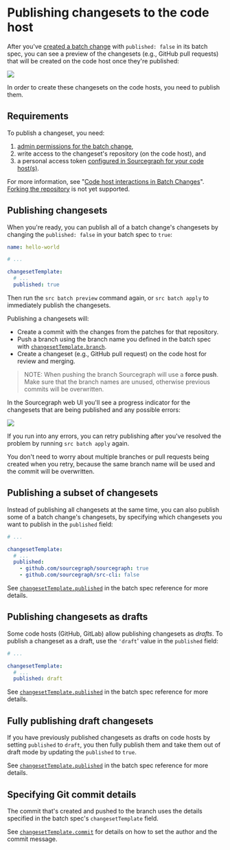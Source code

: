 # Publishing changesets to the code host

After you've [created a batch change](creating_a_batch_change.md) with `published: false` in its batch spec, you can see a preview of the changesets (e.g., GitHub pull requests) that will be created on the code host once they're published:

<!---TODO update link-->
<img src="https://storage.googleapis.com/sourcegraph-assets/docs/images/campaigns/publishing_changesets_preview_unpublished.png" class="screenshot center">

In order to create these changesets on the code hosts, you need to publish them.

## Requirements

To publish a changeset, you need:

1. [admin permissions for the batch change](../explanations/permissions_in_batch_changes.md#permission-levels-for-batch-changes),
1. write access to the changeset's repository (on the code host), and
1. a personal access token [configured in Sourcegraph for your code host(s)](configuring_user_credentials.md).  

For more information, see "[Code host interactions in Batch Changes](../explanations/permissions_in_batch_changes.md#code-host-interactions-in-batch-changes)".
[Forking the repository](../explanations/introduction_to_batch_changes.md#known-issues) is not yet supported.

## Publishing changesets

When you're ready, you can publish all of a batch change's changesets by changing the `published: false` in your batch spec to `true`:

```yaml
name: hello-world

# ...

changesetTemplate:
  # ...
  published: true
```

Then run the `src batch preview` command again, or `src batch apply` to immediately publish the changesets.

Publishing a changesets will:

- Create a commit with the changes from the patches for that repository.
- Push a branch using the branch name you defined in the batch spec with [`changesetTemplate.branch`](../references/batch_spec_yaml_reference.md#changesettemplate-branch).
- Create a changeset (e.g., GitHub pull request) on the code host for review and merging.

> NOTE: When pushing the branch Sourcegraph will use a **force push**. Make sure that the branch names are unused, otherwise previous commits will be overwritten.

In the Sourcegraph web UI you'll see a progress indicator for the changesets that are being published and any possible errors:

<img src="https://storage.googleapis.com/sourcegraph-assets/docs/images/campaigns/publishing_changesets_viewing_progress_and_errors.png" class="screenshot center">

If you run into any errors, you can retry publishing after you've resolved the problem by running `src batch apply` again.

You don't need to worry about multiple branches or pull requests being created when you retry, because the same branch name will be used and the commit will be overwritten.

## Publishing a subset of changesets

Instead of publishing all changesets at the same time, you can also publish some of a batch change's changesets, by specifying which changesets you want to publish in the `published` field:

```yaml
# ...

changesetTemplate:
  # ...
  published:
    - github.com/sourcegraph/sourcegraph: true
    - github.com/sourcegraph/src-cli: false
```

See [`changesetTemplate.published`](../references/batch_spec_yaml_reference.md#changesettemplate-published) in the batch spec reference for more details.

## Publishing changesets as drafts

Some code hosts (GitHub, GitLab) allow publishing changesets as _drafts_. To publish a changeset as a draft, use the `'draft`' value in the `published` field:

```yaml
# ...

changesetTemplate:
  # ...
  published: draft
```

See [`changesetTemplate.published`](../references/batch_spec_yaml_reference.md#changesettemplate-published) in the batch spec reference for more details.

## Fully publishing draft changesets

If you have previously published changesets as drafts on code hosts by setting `published` to `draft`, you then fully publish them and take them out of draft mode by updating the `published` to `true`.

See [`changesetTemplate.published`](../references/batch_spec_yaml_reference.md#changesettemplate-published) in the batch spec reference for more details.

## Specifying Git commit details

The commit that's created and pushed to the branch uses the details specified in the batch spec's `changesetTemplate` field.

See [`changesetTemplate.commit`](../references/batch_spec_yaml_reference.md#changesettemplate-commit) for details on how to set the author and the commit message.

